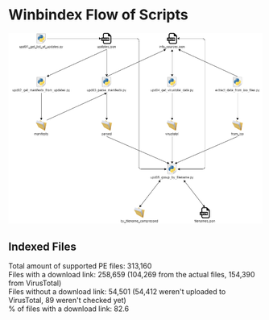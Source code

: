 # Winbindex Flow of Scripts

![winbindex-scripts-flow.png](winbindex-scripts-flow.png)

## Indexed Files

<!--FileStats-->
Total amount of supported PE files: 313,160  
Files with a download link: 258,659 (104,269 from the actual files, 154,390 from VirusTotal)  
Files without a download link: 54,501 (54,412 weren't uploaded to VirusTotal, 89 weren't checked yet)  
% of files with a download link: 82.6  
<!--/FileStats-->
